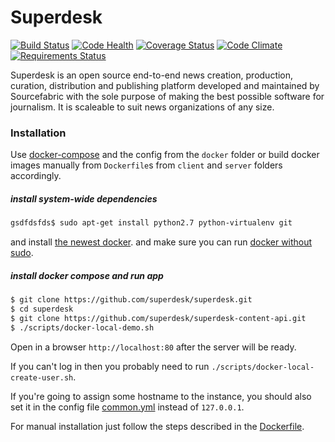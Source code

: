 # Superdesk
[![Build Status](https://travis-ci.org/superdesk/superdesk.png?branch=master)](https://travis-ci.org/superdesk/superdesk)
[![Code Health](https://landscape.io/github/superdesk/superdesk/master/landscape.svg?style=flat)](https://landscape.io/github/superdesk/superdesk/master)
[![Coverage Status](https://coveralls.io/repos/superdesk/superdesk/badge.svg)](https://coveralls.io/r/superdesk/superdesk)
[![Code Climate](https://codeclimate.com/github/superdesk/superdesk/badges/gpa.svg)](https://codeclimate.com/github/superdesk/superdesk)
[![Requirements Status](https://requires.io/github/superdesk/superdesk/requirements.svg?branch=master)](https://requires.io/github/superdesk/superdesk/requirements/?branch=master)

Superdesk is an open source end-to-end news creation, production, curation,
distribution and publishing platform developed and maintained by Sourcefabric
with the sole purpose of making the best possible software for journalism. It
is scaleable to suit news organizations of any size.

### Installation

Use [docker-compose](http://docs.docker.com/compose/ "") and the config from the `docker` folder or build docker images manually from `Dockerfile`s from `client` and `server` folders accordingly.

##### install system-wide dependencies

```sh
gsdfdsfds$ sudo apt-get install python2.7 python-virtualenv git
```
and install [the newest docker](https://docs.docker.com/installation/).
and make sure you can run [docker without sudo](http://askubuntu.com/questions/477551/how-can-i-use-docker-without-sudo).


##### install docker compose and run app

```sh
$ git clone https://github.com/superdesk/superdesk.git
$ cd superdesk
$ git clone https://github.com/superdesk/superdesk-content-api.git
$ ./scripts/docker-local-demo.sh
```

Open in a browser `http://localhost:80` after the server will be ready.

If you can't log in then you probably need to run `./scripts/docker-local-create-user.sh`.

If you're going to assign some hostname to the instance, you should also set it in the config file  [common.yml](./docker/common.yml) instead of `127.0.0.1`.

For manual installation just follow the steps described in the [Dockerfile](./Dockerfile).
